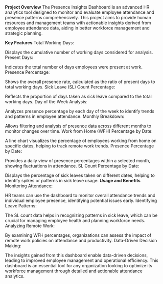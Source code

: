 **Project Overview**
The Presence Insights Dashboard is an advanced HR analytics tool designed to monitor and evaluate employee attendance and presence patterns comprehensively. This project aims to provide human resources and management teams with actionable insights derived from employee attendance data, aiding in better workforce management and strategic planning.

**Key Features**
Total Working Days:

Displays the cumulative number of working days considered for analysis.
Present Days:

Indicates the total number of days employees were present at work.
Presence Percentage:

Shows the overall presence rate, calculated as the ratio of present days to total working days.
Sick Leave (SL) Count Percentage:

Reflects the proportion of days taken as sick leave compared to the total working days.
Day of the Week Analysis:

Analyzes presence percentage by each day of the week to identify trends and patterns in employee attendance.
Monthly Breakdown:

Allows filtering and analysis of presence data across different months to monitor changes over time.
Work from Home (WFH) Percentage by Date:

A line chart visualizes the percentage of employees working from home on specific dates, helping to track remote work trends.
Presence Percentage by Date:

Provides a daily view of presence percentages within a selected month, showing fluctuations in attendance.
SL Count Percentage by Date:

Displays the percentage of sick leaves taken on different dates, helping to identify spikes or patterns in sick leave usage.
**Usage and Benefits**
Monitoring Attendance:

HR teams can use the dashboard to monitor overall attendance trends and individual employee presence, identifying potential issues early.
Identifying Leave Patterns:

The SL count data helps in recognizing patterns in sick leave, which can be crucial for managing employee health and planning workforce needs.
Analyzing Remote Work:

By examining WFH percentages, organizations can assess the impact of remote work policies on attendance and productivity.
Data-Driven Decision Making:

The insights gained from this dashboard enable data-driven decisions, leading to improved employee management and operational efficiency.
This dashboard is an essential tool for any organization looking to optimize its workforce management through detailed and actionable attendance analytics.
